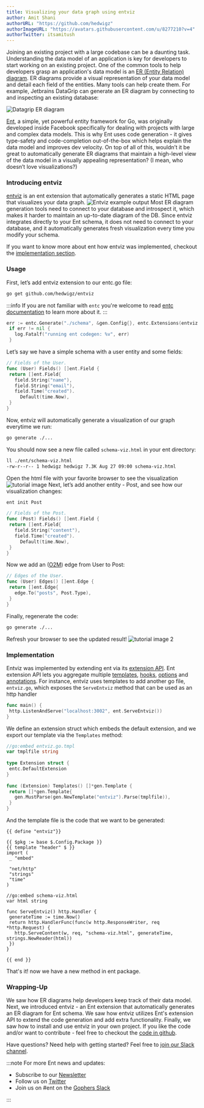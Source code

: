 ```yaml
---
title: Visualizing your data graph using entviz
author: Amit Shani
authorURL: "https://github.com/hedwigz"
authorImageURL: "https://avatars.githubusercontent.com/u/8277210?v=4"
authorTwitter: itsamitush
---
```


Joining an existing project with a large codebase can be a daunting task. Understanding the data model of an application is key for developers to start working on an existing project. One of the common tools to help developers grasp an application's data model is an [ER (Entity Relation) diagram](https://en.wikipedia.org/wiki/Entity%E2%80%93relationship_model). ER diagrams provide a visual representation of your data model and detail each field of the entities. Many tools can help create them. For example, Jetbrains DataGrip can generate an ER diagram by connecting to and inspecting an existing database:

![Datagrip ER diagram](https://link/to/image)


[Ent](https://entgo.io/docs/getting-started/), a simple, yet powerful entity framework for Go, was originally developed inside Facebook specifically for dealing with projects with large and complex data models.
This is why Ent uses code generation - it gives type-safety and code-completion out-of-the-box which helps explain the data model and improves dev velocity.
On top of all of this, wouldn’t it be great to automatically generate ER diagrams that maintain a high-level view of the data model in a visually appealing representation? (I mean, who doesn’t love visualizations?) 

### Introducing entviz
[entviz](https://github.com/hedwigz/entviz) is an ent extension that automatically generates a static HTML page that visualizes your data graph.
![Entviz example output](https://link/to/image)
Most ER diagram generation tools need to connect to your database and introspect it, which makes it harder to maintain an up-to-date diagram of the DB. Since entviz integrates directly to your Ent schema, it does not need to connect to your database, and it automatically generates fresh visualization every time you modify your schema.

If you want to know more about ent how entviz was implemented, checkout the [implementation section](#implementation).

  
### Usage
First, let’s add entviz extension to our entc.go file:
```bash
go get github.com/hedwigz/entviz
```
:::info
If you are not familiar with `entc` you're welcome to read [entc documentation](https://entgo.io/docs/code-gen#use-entc-as-a-package) to learn more about it.
:::
```go title="ent/entc.go"
err := entc.Generate("./schema", &gen.Config{}, entc.Extensions(entviz.Extension{}))
 if err != nil {
   log.Fatalf("running ent codegen: %v", err)
 }
```
Let’s say we have a simple schema with a user entity and some fields:
```go title="ent/schema/user.go"
// Fields of the User.
func (User) Fields() []ent.Field {
 return []ent.Field{
   field.String("name"),
   field.String("email"),
   field.Time("created").
     Default(time.Now),
 }
}
```
Now, entviz will automatically generate a visualization of our graph everytime we run: 
```bash
go generate ./...
```
You should now see a new file called `schema-viz.html` in your ent directory:
```bash
ll ./ent/schema-viz.html
-rw-r--r-- 1 hedwigz hedwigz 7.3K Aug 27 09:00 schema-viz.html
```
Open the html file with your favorite browser to see the visualization
![tutorial image](https://link/to/image)
Next, let’s add another entity - Post, and see how our visualization changes:
```bash
ent init Post
```
```go title="ent/schema/post.go"
// Fields of the Post.
func (Post) Fields() []ent.Field {
 return []ent.Field{
   field.String("content"),
   field.Time("created").
     Default(time.Now),
 }
}
```
Now we add an ([O2M](http://localhost:3000/docs/schema-edges/#o2m-two-types)) edge from User to Post:
```go title="ent/schema/post.go"
// Edges of the User.
func (User) Edges() []ent.Edge {
 return []ent.Edge{
   edge.To("posts", Post.Type),
 }
}
```
Finally, regenerate the code:
```bash
go generate ./...
```
Refresh your browser to see the updated result! 
![tutorial image 2](https://link/to/image)

### Implementation
Entviz was implemented by extending ent via its [extension API](https://github.com/ent/ent/blob/1304dc3d795b3ea2de7101c7ca745918def668ef/entc/entc.go#L197).
Ent extension API lets you aggregate multiple [templates](https://entgo.io/docs/templates/), [hooks](https://entgo.io/docs/hooks/), [options](https://entgo.io/docs/code-gen/#code-generation-options) and [annotations](https://entgo.io/docs/templates/#annotations).
For instance, entviz uses templates to add another go file, `entviz.go`, which exposes the `ServeEntviz` method that can be used as an http handler
```go
func main() {
 http.ListenAndServe("localhost:3002", ent.ServeEntviz())
}
```
We define an extension struct which embeds the default extension, and we export our template via the `Templates` method:
```go
//go:embed entviz.go.tmpl
var tmplfile string
 
type Extension struct {
 entc.DefaultExtension
}
 
func (Extension) Templates() []*gen.Template {
 return []*gen.Template{
   gen.MustParse(gen.NewTemplate("entviz").Parse(tmplfile)),
 }
}

```
And the template file is the code that we want to be generated:
```gotemplate
{{ define "entviz"}}
 
{{ $pkg := base $.Config.Package }}
{{ template "header" $ }}
import (
 _ "embed"
 
 "net/http"
 "strings"
 "time"
)
 
//go:embed schema-viz.html
var html string
 
func ServeEntviz() http.Handler {
 generateTime := time.Now()
 return http.HandlerFunc(func(w http.ResponseWriter, req *http.Request) {
   http.ServeContent(w, req, "schema-viz.html", generateTime, strings.NewReader(html))
 })
}
 
{{ end }}
```
That's it! now we have a new method in ent package.  

### Wrapping-Up

We saw how ER diagrams help developers keep track of their data model.
Next, we introduced entviz - an Ent extension that automatically generates an ER diagram for Ent schema.
We saw how entviz utilizes Ent's extension API to extend the code generation and add extra functionality.
Finally, we saw how to install and use entviz in your own project.
If you like the code and/or want to contribute - feel free to checkout the [code in github](https://github.com/hedwigz/entviz).

Have questions? Need help with getting started? Feel free to [join our Slack channel](https://entgo.io/docs/slack/).

:::note For more Ent news and updates:

- Subscribe to our [Newsletter](https://www.getrevue.co/profile/ent)
- Follow us on [Twitter](https://twitter.com/entgo_io)
- Join us on #ent on the [Gophers Slack](https://entgo.io/docs/slack)

:::
